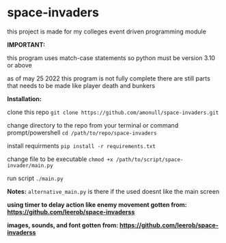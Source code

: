 # space-invaders

this project is made for my colleges event driven programming module

**IMPORTANT:**

this program uses match-case statements so python must be version 3.10 or above

as of may 25 2022 this program is not fully complete there are still parts that needs to be made like player death and bunkers

**Installation:**

clone this repo ```git clone https://github.com/amonull/space-invaders.git```

change directory to the repo from your terminal or command prompt/powershell  ```cd /path/to/repo/space-invaders```

install requirments ```pip install -r requirements.txt```

change file to be executable ```chmod +x /path/to/script/space-invader/main.py ```

run script ```./main.py```


**Notes:**
```alternative_main.py``` is there if the used doesnt like the main screen


**using timer to delay action like enemy movement gotten from: https://github.com/leerob/space-invaderss**

**images, sounds, and font gotten from: https://github.com/leerob/space-invaderss**
